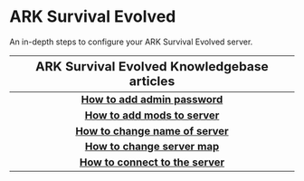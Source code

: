 <style>
.md-typeset h1{
    font-weight: bold;
    color: white;
}
.md-typeset blockquote {
	border-left: 0.2rem solid hsl(22deg 100% 50%);
}
.md-typeset blockquote p strong em{
    color: #FF5F00;
}
thead {
    font-size:  22px;
    text-align: left;
}

tr {
	text-align: left;
}

td {
    text-align: left;
    font-size: 18px

}
</style>
# ARK Survival Evolved

An in-depth steps to configure your ARK Survival Evolved server.

|                    **ARK Survival Evolved Knowledgebase articles**                    |
|:-------------------------------------------------------------------------------------:|
|             **[How to add admin password](How_to_add_admin_password.md)**             |
|             **[How to add mods to server](How_to_add_mods_to_server.md)**             |
|          **[How to change name of server](How_to_change_name_of_server.md)**          |
| **[How to change server map](How_to_change_server_map.md)**                           |
| **[How to connect to the server](How_to_connect_to_the_server.md)**                   |